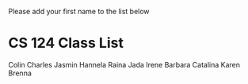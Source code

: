 Please add your first name to the list below

# CS 124 Class List
Colin
Charles
Jasmin
Hannela
Raina
Jada
Irene
Barbara
Catalina
Karen
Brenna
